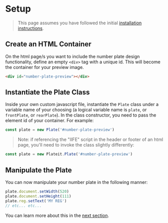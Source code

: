# Setup

>This page assumes you have followed the initial [installation instructions](installation.md).

## Create an HTML Container

On the html page/s you want to include the number plate design functionality, define an empty `<div>` tag with a unique id. This will become the container for your preview image.

```html
<div id="number-plate-preview"></div>
```

## Instantiate the Plate Class

Inside your own custom javascript file, instantiate the `Plate` class under a variable name of your choosing (a logical variable name is `plate`, or `frontPlate`, or `rearPlate`). In the class constructor, you need to pass the element id of your container. For example:

```javascript
const plate = new Plate('#number-plate-preview')
```

> Note: if referencing the "IIFE" script in the header or footer of an html page, you'll need to invoke the class slightly differently:

```javascript
const plate = new Plateit.Plate('#number-plate-preview')
```

## Manipulate the Plate

You can now manipulate your number plate in the following manner:

```javascript
plate.document.setWidth(520)
plate.document.setHeight(111)
plate.reg.setText('MY REG')
// etc... etc...
```

You can learn more about this in the [next section](objects.md).